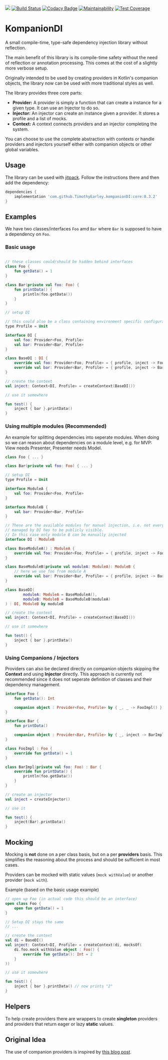 [![](https://jitpack.io/v/TimothyEarley/kompanionDI.svg)](https://jitpack.io/#TimothyEarley/kompanionDI)
[![Build Status](https://travis-ci.com/TimothyEarley/kompanionDI.svg?branch=master)](https://travis-ci.com/TimothyEarley/kompanionDI)
[![Codacy Badge](https://api.codacy.com/project/badge/Grade/0897b8fdd7864d7a99bb99b04e3aef2b)](https://www.codacy.com/app/TimothyEarley/kompanionDI?utm_source=github.com&amp;utm_medium=referral&amp;utm_content=TimothyEarley/kompanionDI&amp;utm_campaign=Badge_Grade)
[![Maintainability](https://api.codeclimate.com/v1/badges/33385e66fe6c56422f23/maintainability)](https://codeclimate.com/github/TimothyEarley/kompanionDI/maintainability)
[![Test Coverage](https://api.codeclimate.com/v1/badges/33385e66fe6c56422f23/test_coverage)](https://codeclimate.com/github/TimothyEarley/kompanionDI/test_coverage)

# KompanionDI

A small compile-time, type-safe dependency injection library without reflection.

The main benefit of this library is its compile-time safety without the need of reflection or annotation processing. This comes at the cost of a slightly more verbose setup.

Originally intended to be used by creating providers in Kotlin's companion objects, the library now can be used with more traditional styles as well.

The library provides three core parts:

- **Provider:** A provider is simply a function that can create a instance for a given type. It can use an Injector to do so.
- **Injector:** An injector can create an instance given a provider. It stores a profile and a list of mocks.
- **Context:** A context connects providers and an injector completing the system.

You can choose to use the complete abstraction with contexts or handle providers and injectors yourself either with companion objects or other global variables.

## Usage

The library can be used with [jitpack](https://jitpack.io). Follow the instructions there and then add the dependency:

```groovy
dependencies {
	implementation 'com.github.TimothyEarley.kompanionDI:core:0.3.2'
}
```

## Examples

We have two classes/interfaces `Foo` amd `Bar` where `Bar` is supposed to have a dependency on `Foo`.

### Basic usage
```kotlin

// these classes could/should be hidden behind interfaces
class Foo {
	fun getData() = 1
}

class Bar(private val foo: Foo) {
	fun printData() {
		println(foo.getData())
	}
}

// setup DI

// this could also be a class containing environment specific configuration
type Profile = Unit

interface DI {
	val foo: Provider<Foo, Profile>
	val bar: Provider<Bar, Profile>
}

class BaseDI : DI {
	override val foo: Provider<Foo, Profile> = { profile, inject -> Foo() }
	override val bar: Provider<Bar, Profile> = { profile, inject -> Bar(inject(foo)) }
}

// create the context
val inject: Context<DI, Profile> = createContext(BaseDI())

// use it somewhere

fun test() {
	inject { bar }.printData()
}
```

### Using multiple modules (Recommended)

An example for splitting dependencies into seperate modules. When doing so we can reason about dependencies on a module level, e.g. for MVP: View needs Presenter, Presenter needs Model.

```kotlin
class Foo { ... }

class Bar(private val foo: Foo) { ... }

// setup DI
type Profile = Unit

interface ModuleA {
	val foo: Provider<Foo, Profile>
}

interface ModuleB {
	val bar: Provider<Bar, Profile>
}

// These are the available modules for manual injection, i.e. not everything
// managed by DI has to be publicly visible.
// In this case only module B can be manually injected
interface DI : ModuleB

class BaseModuleA() : ModuleA {
	override val foo: Provider<Foo, Profile> = { profile, inject -> Foo() }
}

class BaseModuleB(private val moduleA: ModuleA): ModuleB {
	// here we use foo from module A
	override val bar: Provider<Bar, Profile> = { profile, inject -> Bar(inject(moduleA.foo)) }
}

class BaseDI(
		moduleA: ModuleA = BaseModuleA(),
		moduleB: ModuleB = BaseModuleB(moduleA)
) : DI, ModuleB by moduleB

// create the context
val inject: Context<DI, Profile> = createContext(BaseDI())

// use it somewhere

fun test() {
	inject { bar }.printData()
}
```

### Using Companions / Injectors

Providers can also be declared directly on companion objects skipping the **Context** and using **Injector** directly. This approach is currently not recommended since it does not seperate definition of classes and their dependency management.

```kotlin
interface Foo {
	fun getData(): Int

	companion object : Provider<Foo, Profile> by { _, _ -> FooImpl() }
}

interface Bar {
	fun printData()

	companion object : Provider<Bar, Profile> by { _, inject -> BarImpl(inject(Foo)) }
}

class FooImpl : Foo {
	override fun getData() = 1
}

class BarImpl(private val foo: Foo) : Bar {
	override fun printData() {
		println(foo.getData())
	}
}

// create an injector
val inject = createInjector()

// use it

fun test() {
	inject(Bar).printData()
}
```

## Mocking
Mocking is **not** done on a per class basis, but on a per **providers** basis. This simplifies the reasoning about the process and should be sufficient in most cases.

Providers can be mocked with static values (`mock withValue`) or another provider (`mock with`).

Example (based on the basic usage example)

```kotlin
// open up Foo (in actual code this should be an interface)
open class Foo {
	open fun getData() = 1
}

// Setup DI stays the same
// ...

// create the context
val di = BaseDI()
val inject: Context<DI, Profile> = createContext(di, mocksOf(
	di.foo.mock withValue object : Foo() {
		override fun getData(): Int = 2
	}
))

// use it somewhere

fun test() {
	inject { bar }.printData() // now prints "2"
}

```

## Helpers
To help create providers there are wrappers to create **singleton** providers and providers that return eager or lazy **static** values.

## Original Idea

The use of companion providers is inspired by [this blog post](https://blog.kotlin-academy.com/effective-java-in-kotlin-item-1-consider-static-factory-methods-instead-of-constructors-8d0d7b5814b2).
